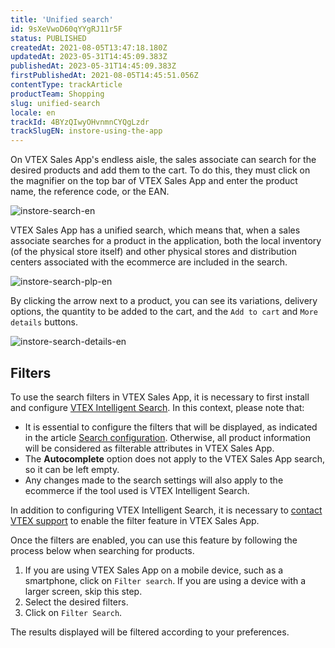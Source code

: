 ```yaml
---
title: 'Unified search'
id: 9sXeVwoD60qYYgRJ11r5F
status: PUBLISHED
createdAt: 2021-08-05T13:47:18.180Z
updatedAt: 2023-05-31T14:45:09.383Z
publishedAt: 2023-05-31T14:45:09.383Z
firstPublishedAt: 2021-08-05T14:45:51.056Z
contentType: trackArticle
productTeam: Shopping
slug: unified-search
locale: en
trackId: 4BYzQIwyOHvnmnCYQgLzdr
trackSlugEN: instore-using-the-app
---
```


On VTEX Sales App's endless aisle, the sales associate can search for the desired products and add them to the cart. To do this, they must click on the magnifier on the top bar of VTEX Sales App and enter the product name, the reference code, or the EAN.

![instore-search-en](//images.ctfassets.net/alneenqid6w5/5zBP54Dt2s7P6514vC1K8z/0fe42edc9020eeb5e15859c7e6e81425/instore-search-en.png)

VTEX Sales App has a unified search, which means that, when a sales associate searches for a product in the application, both the local inventory (of the physical store itself) and other physical stores and distribution centers associated with the ecommerce are included in the search.

![instore-search-plp-en](//images.ctfassets.net/alneenqid6w5/1WEugAiPUVHRVTL1ph3zv2/3564246537e995a74ecd15c3a6cfc8c8/instore-search-plp-en.png)

By clicking the <i class="fas fa-chevron-down"></i> arrow next to a product, you can see its variations, delivery options, the quantity to be added to the cart, and the `Add to cart` and `More details` buttons.

![instore-search-details-en](//images.ctfassets.net/alneenqid6w5/1itzXskqYPkJ4CghrWihy8/ee15e1947451b3ed68876643efd67569/instore-search-details-en.png)

## Filters

To use the search filters in VTEX Sales App, it is necessary to first install and configure [VTEX Intelligent Search](https://help.vtex.com/en/tracks/vtex-intelligent-search--19wrbB7nEQcmwzDPl1l4Cb/3qgT47zY08biLP3d5os3DG). In this context, please note that:

* It is essential to configure the filters that will be displayed, as indicated in the article [Search configuration](https://help.vtex.com/en/tracks/vtex-intelligent-search--19wrbB7nEQcmwzDPl1l4Cb/5t75L6lYNwix93l41s1Yrx). Otherwise, all product information will be considered as filterable attributes in VTEX Sales App.
* The **Autocomplete** option does not apply to the VTEX Sales App search, so it can be left empty.
* Any changes made to the search settings will also apply to the ecommerce if the tool used is VTEX Intelligent Search.

In addition to configuring VTEX Intelligent Search, it is necessary to [contact VTEX support](https://support.vtex.com/hc/en-us/requests) to enable the filter feature in VTEX Sales App.

Once the filters are enabled, you can use this feature by following the process below when searching for products.

1. If you are using VTEX Sales App on a mobile device, such as a smartphone, click on `Filter search`. If you are using a device with a larger screen, skip this step.
2. Select the desired filters.
3. Click on `Filter Search`.

The results displayed will be filtered according to your preferences.

